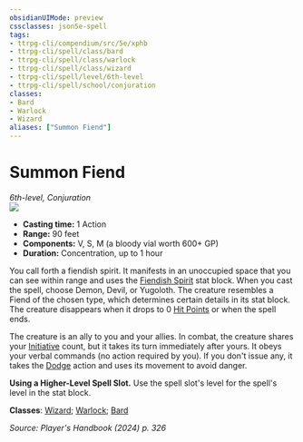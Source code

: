 ```yaml
---
obsidianUIMode: preview
cssclasses: json5e-spell
tags:
- ttrpg-cli/compendium/src/5e/xphb
- ttrpg-cli/spell/class/bard
- ttrpg-cli/spell/class/warlock
- ttrpg-cli/spell/class/wizard
- ttrpg-cli/spell/level/6th-level
- ttrpg-cli/spell/school/conjuration
classes:
- Bard
- Warlock
- Wizard
aliases: ["Summon Fiend"]
---
```

# Summon Fiend
*6th-level, Conjuration*  
![](2-Mechanics/CLI/spells/img/summon-fiend.webp#right)

- **Casting time:** 1 Action
- **Range:** 90 feet
- **Components:** V, S, M (a bloody vial worth 600+ GP)
- **Duration:** Concentration, up to 1 hour

You call forth a fiendish spirit. It manifests in an unoccupied space that you can see within range and uses the [Fiendish Spirit](2-Mechanics/CLI/bestiary/fiend/fiendish-spirit-xphb.md) stat block. When you cast the spell, choose Demon, Devil, or Yugoloth. The creature resembles a Fiend of the chosen type, which determines certain details in its stat block. The creature disappears when it drops to 0 [Hit Points](2-Mechanics/CLI/rules/variant-rules/hit-points-xphb.md) or when the spell ends.

The creature is an ally to you and your allies. In combat, the creature shares your [Initiative](2-Mechanics/CLI/rules/variant-rules/initiative-xphb.md) count, but it takes its turn immediately after yours. It obeys your verbal commands (no action required by you). If you don't issue any, it takes the [Dodge](2-Mechanics/CLI/rules/actions.md#Dodge) action and uses its movement to avoid danger.

**Using a Higher-Level Spell Slot.** Use the spell slot's level for the spell's level in the stat block.

**Classes**: [Wizard](2-Mechanics/CLI/lists/list-spells-classes-wizard.md); [Warlock](2-Mechanics/CLI/lists/list-spells-classes-warlock.md); [Bard](2-Mechanics/CLI/lists/list-spells-classes-bard.md)

*Source: Player's Handbook (2024) p. 326*